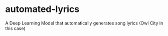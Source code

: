 # automated-lyrics
A Deep Learning Model that automatically generates song lyrics (Owl City in this case)
